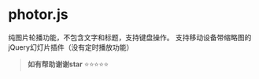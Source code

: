 # photor.js
  纯图片轮播功能，不包含文字和标题，支持键盘操作。
  支持移动设备带缩略图的jQuery幻灯片插件（没有定时播放功能）
 
> **如有帮助谢谢star**   :star::star::star::star::star: 
 
